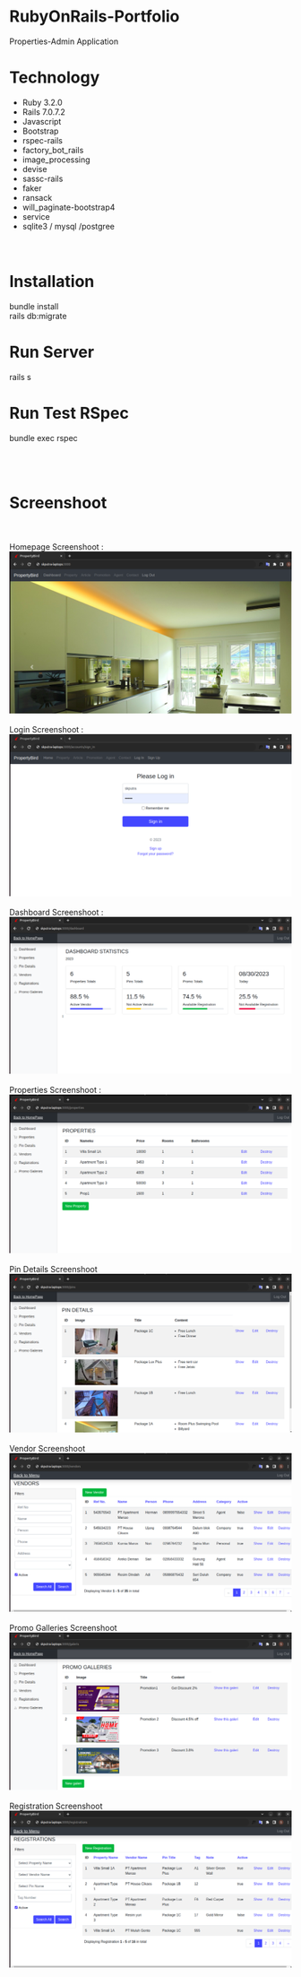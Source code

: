 # RubyOnRails-Portfolio
Properties-Admin Application

# Technology
- Ruby 3.2.0
- Rails 7.0.7.2
- Javascript
- Bootstrap
- rspec-rails
- factory_bot_rails
- image_processing
- devise
- sassc-rails
- faker
- ransack
- will_paginate-bootstrap4
- service
- sqlite3 / mysql /postgree  
<br/><br/>
# Installation
bundle install
<br/>
rails db:migrate
<br/>
# Run Server
rails s
<br/>
# Run Test RSpec
bundle exec rspec
<br/><br/>
<br/><br/>
# Screenshoot
<br/><br/>
Homepage Screenshoot :
![My Image](pictures/home.png)
<br/><br/>
Login Screenshoot :
![My Image](pictures/login.png)
<br/><br/>
Dashboard Screenshoot :
![My Image](pictures/dashboard.png)
<br/><br/>
Properties Screenshoot :
![My Image](pictures/property.png)
<br/><br/>
Pin Details Screenshoot
![My Image](pictures/pins.png)
<br/><br/>
Vendor Screenshoot
![My Image](pictures/vendor.png)
<br/><br/>
Promo Galleries Screenshoot
![My Image](pictures/promo.png)
<br/><br/>
Registration Screenshoot
![My Image](pictures/registration.png)
<br/>

